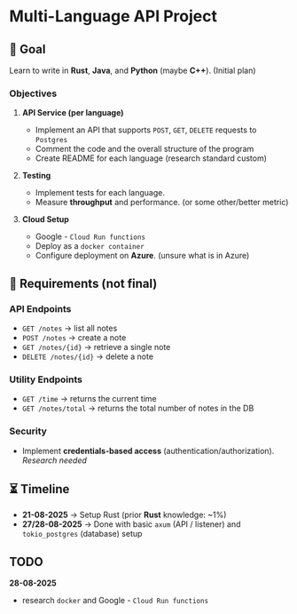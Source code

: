 # Multi-Language API Project

## 🎯 Goal
Learn to write in **Rust**, **Java**, and **Python** (maybe **C++**).  (Initial plan)

### Objectives
1. **API Service (per language)**
   - Implement an API that supports `POST`, `GET`, `DELETE` requests to `Postgres`
   - Comment the code and the overall structure of the program
   - Create README for each language (research standard custom)

2. **Testing**
   - Implement tests for each language.
   - Measure **throughput** and performance. (or some other/better metric)

3. **Cloud Setup**
   - Google - `Cloud Run functions`
   - Deploy as a `docker container`
   - Configure deployment on **Azure**. (unsure what is in Azure)



## 📌 Requirements (not final)

### API Endpoints
- `GET /notes` → list all notes
- `POST /notes` → create a note
- `GET /notes/{id}` → retrieve a single note
- `DELETE /notes/{id}` → delete a note

### Utility Endpoints
- `GET /time` → returns the current time  
- `GET /notes/total` → returns the total number of notes in the DB  

### Security
- Implement **credentials-based access** (authentication/authorization). _Research needed_


## ⏳ Timeline
- **21-08-2025** → Setup Rust (prior **Rust** knowledge: ~1%)
- **27/28-08-2025** → Done with basic `axum` (API / listener) and `tokio_postgres` (database) setup


## TODO
**28-08-2025**

<!-- Easy🟢, Medium🟡, Hard🔴 -->
- research `docker` and Google - `Cloud Run functions`
<!-- ~~ abc ~~ -->
